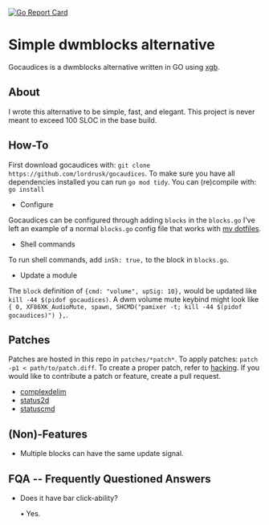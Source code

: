 [![Go Report Card](https://goreportcard.com/badge/github.com/lordrusk/gocaudices)](https://goreportcard.com/report/github.com/lordrusk/gocaudices)

# Simple dwmblocks alternative
Gocaudices is a dwmblocks alternative written in GO using [xgb](https://github.com/jezek/xgb).

## About
I wrote this alternative to be simple, fast, and elegant. This project is never meant to exceed 100 SLOC in the base build.

## How-To
First download gocaudices with: `git clone https://github.com/lordrusk/gocaudices`. To make sure you have all dependencies installed you can run `go mod tidy`. You can (re)compile with: `go install`

* Configure

Gocaudices can be configured through adding `blocks` in the `blocks.go` I've left an example of a normal `blocks.go` config file that works with [my dotfiles](https://github.com/lordrusk/artixdwm).

* Shell commands

To run shell commands, add `inSh: true,` to the block in `blocks.go`.

* Update a module

The `block` definition of `{cmd: "volume", upSig: 10},` would be updated like `kill -44 $(pidof gocaudices)`. A dwm volume mute keybind might look like `{ 0, XF86XK_AudioMute, spawn, SHCMD("pamixer -t; kill -44 $(pidof gocaudices)") },`.

## Patches
Patches are hosted in this repo in `patches/*patch*`. To apply patches: `patch -p1 < path/to/patch.diff`. To create a proper patch, refer to [hacking](https://suckless.org/hacking/). If you would like to contribute a patch or feature, create a pull request.

* [complexdelim](https://github.com/LordRusk/gocaudices/tree/master/patches/complexdelim)
* [status2d](https://github.com/LordRusk/gocaudices/tree/master/patches/status2d)
* [statuscmd](https://github.com/LordRusk/gocaudices/tree/master/patches/statuscmd)

## (Non)-Features
+ Multiple blocks can have the same update signal.

## FQA -- Frequently Questioned Answers
+ Does it have bar click-ability?

	• Yes.
